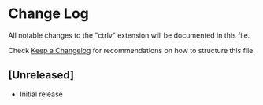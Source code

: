 # Change Log

All notable changes to the "ctrlv" extension will be documented in this file.

Check [Keep a Changelog](http://keepachangelog.com/) for recommendations on how to structure this file.

## [Unreleased]

- Initial release